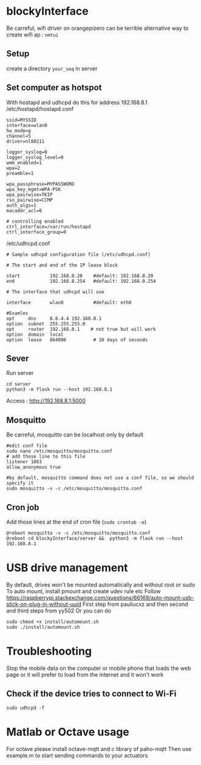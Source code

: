 # blockyInterface

Be carreful, wifi driver on orangepizero can be terrible 
alternative way to  create wifi ap : `nmtui` 

## Setup
create a directory `your_seq` in server

## Set computer as hotspot
With hostapd and udhcpd 
do this for address 192.168.8.1
/etc/hostapd/hostapd.conf

```
ssid=MYSSID
interface=wlan0
hw_mode=g
channel=5
driver=nl80211

logger_syslog=0
logger_syslog_level=0
wmm_enabled=1
wpa=2
preamble=1

wpa_passphrase=MYPASSWORD
wpa_key_mgmt=WPA-PSK
wpa_pairwise=TKIP
rsn_pairwise=CCMP
auth_algs=1
macaddr_acl=0

# controlling enabled
ctrl_interface=/var/run/hostapd
ctrl_interface_group=0
```

/etc/udhcpd.conf
```
# Sample udhcpd configuration file (/etc/udhcpd.conf)

# The start and end of the IP lease block

start           192.168.8.20    #default: 192.168.0.20
end             192.168.8.254   #default: 192.168.0.254

# The interface that udhcpd will use

interface       wlan0           #default: eth0

#Examles
opt     dns     8.8.4.4 192.168.8.1
option  subnet  255.255.255.0
opt     router  192.168.8.1    # not true but will work
option  domain  local
option  lease   864000          # 10 days of seconds

```

## Sever
Run server 
```
cd server 
python3 -m flask run --host 192.168.8.1
```

Access :
http://192.168.8.1:5000

## Mosquitto
Be carreful, mosquitto can be localhost only by default
```
#edit conf file
sudo nano /etc/mosquitto/mosquitto.conf
# add those line to this file 
listener 1883
allow_anonymous true

#by default, mosquitto command does not use a conf file, so we should specify it
sudo mosquitto -v -c /etc/mosquitto/mosquitto.conf
```

## Cron job
Add those lines at the end of cron file (`sudo crontab -e`)
```
@reboot mosquitto -v -c /etc/mosquitto/mosquitto.conf
@reboot cd blockyInterface/server &&  python3 -m flask run --host 192.168.8.1
```

# USB drive management
By default, drives won't be mounted automatically and without root or sudo
To auto mount, install pmount and create udev rule etc
Follow https://raspberrypi.stackexchange.com/questions/66169/auto-mount-usb-stick-on-plug-in-without-uuid
First step from pauliucxz and then second and third steps from yy502
Or you can do 
```
sudo chmod +x install/automount.sh
sudo ./install/automount.sh
```


# Troubleshooting 
Stop the mobile data on the computer or mobile phone that loads the web page or it will prefer to load from the internet and it won't work

## Check if the device tries to connect to Wi-Fi
`sudo udhcpd -f`

# Matlab or Octave usage

For octave please install octave-mqtt and c library of paho-mqtt
Then use example.m to start sending commands to your actuators

